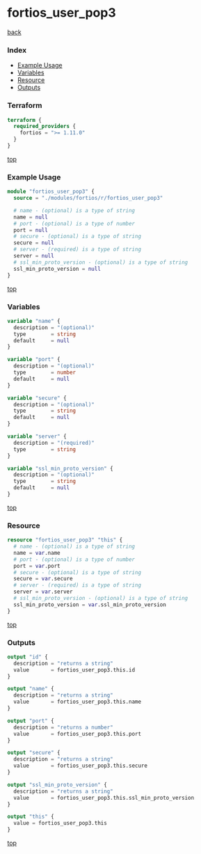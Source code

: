 # fortios_user_pop3

[back](../fortios.md)

### Index

- [Example Usage](#example-usage)
- [Variables](#variables)
- [Resource](#resource)
- [Outputs](#outputs)

### Terraform

```terraform
terraform {
  required_providers {
    fortios = ">= 1.11.0"
  }
}
```

[top](#index)

### Example Usage

```terraform
module "fortios_user_pop3" {
  source = "./modules/fortios/r/fortios_user_pop3"

  # name - (optional) is a type of string
  name = null
  # port - (optional) is a type of number
  port = null
  # secure - (optional) is a type of string
  secure = null
  # server - (required) is a type of string
  server = null
  # ssl_min_proto_version - (optional) is a type of string
  ssl_min_proto_version = null
}
```

[top](#index)

### Variables

```terraform
variable "name" {
  description = "(optional)"
  type        = string
  default     = null
}

variable "port" {
  description = "(optional)"
  type        = number
  default     = null
}

variable "secure" {
  description = "(optional)"
  type        = string
  default     = null
}

variable "server" {
  description = "(required)"
  type        = string
}

variable "ssl_min_proto_version" {
  description = "(optional)"
  type        = string
  default     = null
}
```

[top](#index)

### Resource

```terraform
resource "fortios_user_pop3" "this" {
  # name - (optional) is a type of string
  name = var.name
  # port - (optional) is a type of number
  port = var.port
  # secure - (optional) is a type of string
  secure = var.secure
  # server - (required) is a type of string
  server = var.server
  # ssl_min_proto_version - (optional) is a type of string
  ssl_min_proto_version = var.ssl_min_proto_version
}
```

[top](#index)

### Outputs

```terraform
output "id" {
  description = "returns a string"
  value       = fortios_user_pop3.this.id
}

output "name" {
  description = "returns a string"
  value       = fortios_user_pop3.this.name
}

output "port" {
  description = "returns a number"
  value       = fortios_user_pop3.this.port
}

output "secure" {
  description = "returns a string"
  value       = fortios_user_pop3.this.secure
}

output "ssl_min_proto_version" {
  description = "returns a string"
  value       = fortios_user_pop3.this.ssl_min_proto_version
}

output "this" {
  value = fortios_user_pop3.this
}
```

[top](#index)